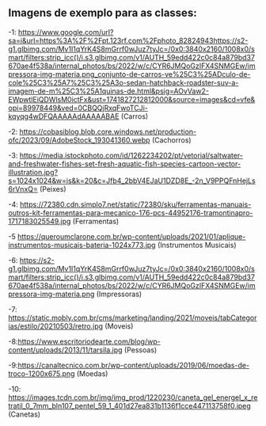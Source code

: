 ## Imagens de exemplo para as classes: 

-1: https://www.google.com/url?sa=i&url=https%3A%2F%2Fpt.123rf.com%2Fphoto_82824943https://s2-g1.glbimg.com/Mv1I1qYrK4S8mGrrf0wJuz7tyJc=/0x0:3840x2160/1008x0/smart/filters:strip_icc()/i.s3.glbimg.com/v1/AUTH_59edd422c0c84a879bd37670ae4f538a/internal_photos/bs/2022/w/c/CYR6JMQoGzIFX4SNMGEw/impressora-img-materia.png_conjunto-de-carros-ve%25C3%25ADculo-de-cole%25C3%25A7%25C3%25A3o-sedan-hatchback-roadster-suv-a-imagem-de-m%25C3%25A1quinas-de.html&psig=AOvVaw2-EWpwtlEiQDWlsM0ictFx&ust=1741827212812000&source=images&cd=vfe&opi=89978449&ved=0CBQQjRxqFwoTCJi-kqyqg4wDFQAAAAAdAAAAABAE
(Carros)

-2: https://cobasiblog.blob.core.windows.net/production-ofc/2023/09/AdobeStock_193041360.webp
(Cachorros)

-3: https://media.istockphoto.com/id/1262234202/pt/vetorial/saltwater-and-freshwater-fishes-set-fresh-aquatic-fish-species-cartoon-vector-illustration.jpg?s=1024x1024&w=is&k=20&c=Jfb4_2bbV4EJaU1DZD8E_-2n_V9PPQFnHejLs6rVnxQ= 
(Peixes)

-4: https://72380.cdn.simplo7.net/static/72380/sku/ferramentas-manuais-outros-kit-ferramentas-para-mecanico-176-pcs-44952176-tramontinapro-1717183025549.jpg
(Ferramentas)

-5 https://queroumclarone.com.br/wp-content/uploads/2021/01/aplique-instrumentos-musicais-bateria-1024x773.jpg
(Instrumentos Musicais)

-6: https://s2-g1.glbimg.com/Mv1I1qYrK4S8mGrrf0wJuz7tyJc=/0x0:3840x2160/1008x0/smart/filters:strip_icc()/i.s3.glbimg.com/v1/AUTH_59edd422c0c84a879bd37670ae4f538a/internal_photos/bs/2022/w/c/CYR6JMQoGzIFX4SNMGEw/impressora-img-materia.png
(Impressoras)

-7: https://static.mobly.com.br/cms/marketing/landing/2021/moveis/tabCategorias/estilo/20210503/retro.jpg
(Moveis)

-8:https://www.escritoriodearte.com/blog/wp-content/uploads/2013/11/tarsila.jpg
(Pessoas)

-9:https://canaltecnico.com.br/wp-content/uploads/2019/06/moedas-de-troco-1200x675.png
(Moedas)

-10: https://images.tcdn.com.br/img/img_prod/1220230/caneta_gel_energel_x_retratil_0_7mm_bln107_pentel_59_1_401d27ea831b1136f1cce447113758f0.jpeg
(Canetas)





